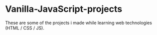 # Vanilla-JavaScript-projects
These are some of the projects i made while learning web technologies (HTML / CSS / JS).
